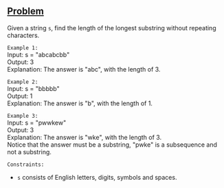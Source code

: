 ## [Problem](https://leetcode.com/problems/longest-substring-without-repeating-characters/)

Given a string `s`, find the length of the longest substring without repeating characters.

`Example 1:`  
Input: s = "abcabcbb"  
Output: 3  
Explanation: The answer is "abc", with the length of 3.

`Example 2:`  
Input: s = "bbbbb"  
Output: 1  
Explanation: The answer is "b", with the length of 1.

`Example 3:`  
Input: s = "pwwkew"  
Output: 3  
Explanation: The answer is "wke", with the length of 3.  
Notice that the answer must be a substring, "pwke" is a subsequence and not a substring.

`Constraints:`
- `s` consists of English letters, digits, symbols and spaces.